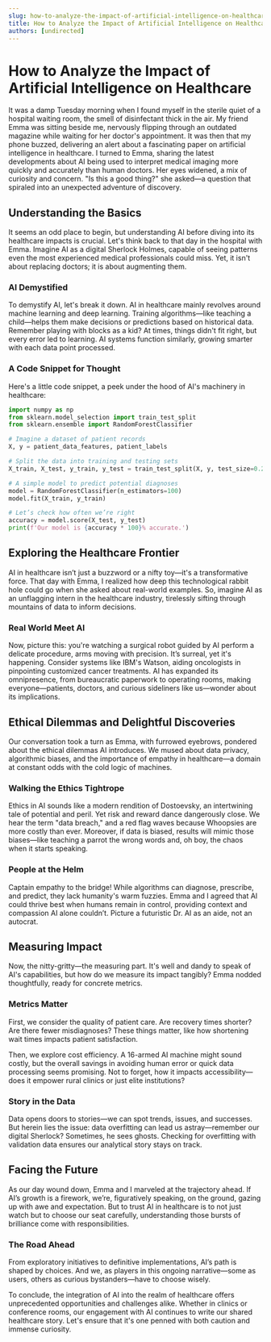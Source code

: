 ```yaml
---
slug: how-to-analyze-the-impact-of-artificial-intelligence-on-healthcare
title: How to Analyze the Impact of Artificial Intelligence on Healthcare
authors: [undirected]
---
```



# How to Analyze the Impact of Artificial Intelligence on Healthcare

It was a damp Tuesday morning when I found myself in the sterile quiet of a hospital waiting room, the smell of disinfectant thick in the air. My friend Emma was sitting beside me, nervously flipping through an outdated magazine while waiting for her doctor's appointment. It was then that my phone buzzed, delivering an alert about a fascinating paper on artificial intelligence in healthcare. I turned to Emma, sharing the latest developments about AI being used to interpret medical imaging more quickly and accurately than human doctors. Her eyes widened, a mix of curiosity and concern. "Is this a good thing?" she asked—a question that spiraled into an unexpected adventure of discovery.

## Understanding the Basics

It seems an odd place to begin, but understanding AI before diving into its healthcare impacts is crucial. Let's think back to that day in the hospital with Emma. Imagine AI as a digital Sherlock Holmes, capable of seeing patterns even the most experienced medical professionals could miss. Yet, it isn't about replacing doctors; it is about augmenting them.

### AI Demystified

To demystify AI, let's break it down. AI in healthcare mainly revolves around machine learning and deep learning. Training algorithms—like teaching a child—helps them make decisions or predictions based on historical data. Remember playing with blocks as a kid? At times, things didn't fit right, but every error led to learning. AI systems function similarly, growing smarter with each data point processed.

### A Code Snippet for Thought

Here's a little code snippet, a peek under the hood of AI's machinery in healthcare:

```python
import numpy as np
from sklearn.model_selection import train_test_split
from sklearn.ensemble import RandomForestClassifier

# Imagine a dataset of patient records
X, y = patient_data_features, patient_labels

# Split the data into training and testing sets
X_train, X_test, y_train, y_test = train_test_split(X, y, test_size=0.2)

# A simple model to predict potential diagnoses
model = RandomForestClassifier(n_estimators=100)
model.fit(X_train, y_train)

# Let’s check how often we’re right
accuracy = model.score(X_test, y_test)
print(f'Our model is {accuracy * 100}% accurate.')
```

## Exploring the Healthcare Frontier

AI in healthcare isn’t just a buzzword or a nifty toy—it's a transformative force. That day with Emma, I realized how deep this technological rabbit hole could go when she asked about real-world examples. So, imagine AI as an unflagging intern in the healthcare industry, tirelessly sifting through mountains of data to inform decisions.

### Real World Meet AI

Now, picture this: you're watching a surgical robot guided by AI perform a delicate procedure, arms moving with precision. It’s surreal, yet it's happening. Consider systems like IBM's Watson, aiding oncologists in pinpointing customized cancer treatments. AI has expanded its omnipresence, from bureaucratic paperwork to operating rooms, making everyone—patients, doctors, and curious sideliners like us—wonder about its implications.

## Ethical Dilemmas and Delightful Discoveries 

Our conversation took a turn as Emma, with furrowed eyebrows, pondered about the ethical dilemmas AI introduces. We mused about data privacy, algorithmic biases, and the importance of empathy in healthcare—a domain at constant odds with the cold logic of machines. 

### Walking the Ethics Tightrope

Ethics in AI sounds like a modern rendition of Dostoevsky, an intertwining tale of potential and peril. Yet risk and reward dance dangerously close. We hear the term "data breach," and a red flag waves because Whoopsies are more costly than ever. Moreover, if data is biased, results will mimic those biases—like teaching a parrot the wrong words and, oh boy, the chaos when it starts speaking.

### People at the Helm

Captain empathy to the bridge! While algorithms can diagnose, prescribe, and predict, they lack humanity's warm fuzzies. Emma and I agreed that AI could thrive best when humans remain in control, providing context and compassion AI alone couldn’t. Picture a futuristic Dr. AI as an aide, not an autocrat.

## Measuring Impact

Now, the nitty-gritty—the measuring part. It's well and dandy to speak of AI's capabilities, but how do we measure its impact tangibly? Emma nodded thoughtfully, ready for concrete metrics.

### Metrics Matter

First, we consider the quality of patient care. Are recovery times shorter? Are there fewer misdiagnoses? These things matter, like how shortening wait times impacts patient satisfaction. 

Then, we explore cost efficiency. A 16-armed AI machine might sound costly, but the overall savings in avoiding human error or quick data processing seems promising. Not to forget, how it impacts accessibility—does it empower rural clinics or just elite institutions?

### Story in the Data

Data opens doors to stories—we can spot trends, issues, and successes. But herein lies the issue: data overfitting can lead us astray—remember our digital Sherlock? Sometimes, he sees ghosts. Checking for overfitting with validation data ensures our analytical story stays on track.

## Facing the Future

As our day wound down, Emma and I marveled at the trajectory ahead. If AI’s growth is a firework, we’re, figuratively speaking, on the ground, gazing up with awe and expectation. But to trust AI in healthcare is to not just watch but to choose our seat carefully, understanding those bursts of brilliance come with responsibilities.

### The Road Ahead

From exploratory initiatives to definitive implementations, AI’s path is shaped by choices. And we, as players in this ongoing narrative—some as users, others as curious bystanders—have to choose wisely.

To conclude, the integration of AI into the realm of healthcare offers unprecedented opportunities and challenges alike. Whether in clinics or conference rooms, our engagement with AI continues to write our shared healthcare story. Let's ensure that it's one penned with both caution and immense curiosity.